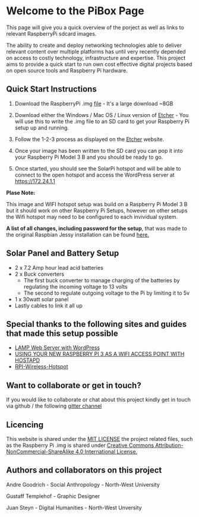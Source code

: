 # Welcome to the PiBox Page

This page will give you a quick overview of the porject as well as links to relevant RaspberryPi sdcard images.

The ability to create and deploy networking technologies able to deliver relevant content over multiple platforms has until very recently depended on access to costly technology, infrastructure and expertise.  This project aims to provide a quick start to run own cost effective digital projects based on open source tools and Raspberry Pi hardware.

## Quick Start Instructions

1. Download the RaspberryPi .img [file](https://goo.gl/m3xjKH) - It's a large download ~8GB

2. Download either the Windows / Mac OS / Linux version of [Etcher](https://etcher.io/) - You will use this to write the .img file to an SD card to get your Raspberry Pi setup up and running.

3. Follow the 1-2-3 process as displayed on the [Etcher](https://etcher.io/) website.

4. Once your image has been written to the SD card you can pop it into your Raspberry Pi Model 3 B and you should be ready to go.

5. Once started, you should see the SolarPi hotspot and will be able to connect to the open hotspot and access the WordPress server at https://172.24.1.1

**Plase Note:**

This image and WIFI hotspot setup was build on a Raspberry Pi Model 3 B but it should work on other Raspberry Pi Setups, however on other setups the Wifi hotspot may need to be configured to each invividual system. 

**A  list of all changes, including password for the setup**, that was made to the original Raspbian Jessy installation can be found [here.](https://docs.google.com/document/d/1MpN6dOidNTQiUtq4obYvzOEKvRgKRRAg3VPXQpJK6KI/edit?usp=sharing)

## Solar Panel and Battery Setup
- 2 x 7.2 Amp hour lead acid batteries                        
- 2 x Buck converters
    - The first buck converter to manage charging of the batteries by regulating the incoming voltage to 13 volts
    - The second to regulate outgoing voltage to the Pi by limiting it to 5v
- 1 x 30watt solar panel
- Lastly cables to link it all up

## Special thanks to the following sites and guides that made this setup possible

- [LAMP Web Server with WordPress](https://www.raspberrypi.org/learning/lamp-web-server-with-wordpress/worksheet/)
- [USING YOUR NEW RASPBERRY PI 3 AS A WIFI ACCESS POINT WITH HOSTAPD](https://frillip.com/using-your-raspberry-pi-3-as-a-wifi-access-point-with-hostapd/)
- [RPI-Wireless-Hotspot](http://elinux.org/RPI-Wireless-Hotspot)

## Want to collaborate or get in touch?
If you would like to collaborate or chat about this project kindly get in touch via github / the following [gitter channel](https://gitter.im/solarpi/Lobby?utm_source=share-link&utm_medium=link&utm_campaign=share-link)

## Licencing

This website is shared under the [MIT LICENSE](LICENSE) the project related files, such as the Raspberry Pi .img is shared under [Creative Commons Attribution-NonCommercial-ShareAlike 4.0 International License.](http://creativecommons.org/licenses/by-nc-sa/4.0/)

## Authors and collaborators on this project
<p>Andre Goodrich - Social Anthropology - North-West University</p>
<p>Gustaff Templehof - Graphic Designer</p>
<p>Juan Steyn - Digital Humanities - North-West Unversity</p>
